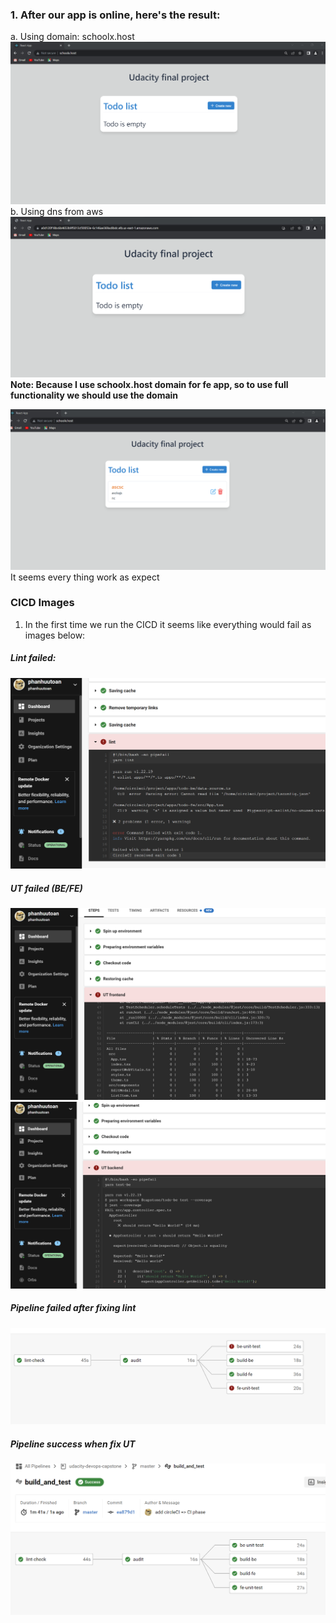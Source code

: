 ### 1. After our app is online, here's the result: 
a. Using domain: schoolx.host
 <img src="images/project-img/fe-1.png" />
b. Using dns from aws
 <img src="images/project-img/fe-lb.png" />
**Note: Because I use schoolx.host domain for fe app, so to use full functionality we should use the domain**

 <img src="images/project-img/app-work.png" />
 It seems every thing work as expect

### CICD Images
1. In the first time we run the CICD it seems like everything would fail as images below:
##### Lint failed: 
 <img src="images/project-img/lint-failed.png" />

##### UT failed (BE/FE)
 <img src="images/project-img/ut-failed.png" />
 <img src="images/project-img/ut-failed-be.png" />

 ##### Pipeline failed after fixing lint
 <img src="images/project-img/pipeline.png" />

 ##### Pipeline success when fix UT
 <img src="images/project-img/CI-success.png" />


 
